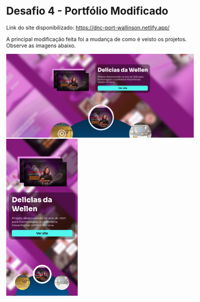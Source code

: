 # Desafio 4 - Portfólio Modificado
Link do site disponibilizado: https://dnc-port-wallinson.netlify.app/

A principal modificação feita foi a mudança de como é veisto os projetos. Observe as imagens abaixo.

![Imagem no desktop](images-readme/mod.png)
![Imagem no mobile](images-readme/mod-cell.png)